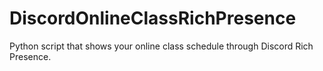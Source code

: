 # DiscordOnlineClassRichPresence
Python script that shows your online class schedule through Discord Rich Presence.
